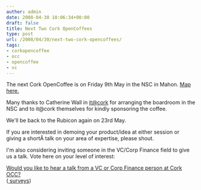 ```yaml
---
author: admin
date: 2008-04-30 10:06:34+00:00
draft: false
title: Next Two Cork OpenCoffees
type: post
url: /2008/04/30/next-two-cork-opencoffees/
tags:
- corkopencoffee
- occ
- opencoffee
- vc
---
```


The next Cork OpenCoffee is on Friday 9th May in the NSC in Mahon. [Map here.](http://maps.live.com/?v=2&sp=Point.snf3cdg8zntx_NSC___&encType=1)

Many thanks to Catherine Wall in [it@cork](http://www.itcork.ie/) for arranging the boardroom in the NSC and to it@cork themselves for kindly  sponsoring the coffee.

We'll be back to the Rubicon again on 23rd May.

If you are interested in demoing your product/idea at either session or  giving a shortÂ talk on your area of expertise, please shout.

I'm also considering inviting someone in the VC/Corp Finance field to give us  a talk. Vote here on your level of interest:

[Would you like to hear a talk from a VC or Corp Finance person at Cork OCC?](http://answers.polldaddy.com/poll/569320/)    
([  surveys](http://www.polldaddy.com))
